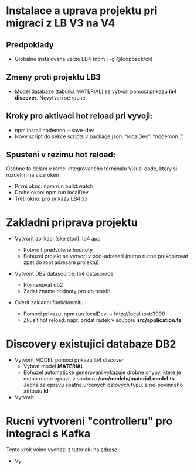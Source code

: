 # Instalace a uprava projektu pri migraci z LB V3 na V4

## Predpoklady
* Globalne instalovana verze LB4 (npm i -g @loopback/cli)

## Zmeny proti projektu LB3
* Model databaze (tabulka MATERIAL) se vytvori pomoci prikazu **lb4 discover**. Nevytvari se rucne.


## Kroky pro aktivaci hot reload pri vyvoji:
* npm install nodemon --save-dev
* Novy script do sekce scripts v package.json: “localDev”: “nodemon .”,

## Spusteni v rezimu hot reload:
Osobne to delam v ramci integrovaneho terminalu Visual code, ktery si rozdelim na vice oken
* Prvni okno: npm run build:watch
* Druhe okno: npm run localDev
* Treti okno: pro prikazy LB4 xx

# Zakladni priprava projektu
* Vytvorit aplikaci (skeleton): lb4 app
	* Potvrdit predvolene hodnoty
	* Bohuzel projekt se vytvori v pod-adresari (nutno rucne prekopirovat zpet do root adresare projektu)

* Vytvorit DB2 datasource: lb4 datasource
	* Pojmenovat db2
	* Zadat zname hodnoty pro db testdb

* Overit zakladni funkcionalitu
	*	Pomoci prikazu: npm run localDev -> http://localhost:3000
	* Zkusit hot reload: napr. pridat radek v souboru **src/application.ts**


# Discovery existujici databaze DB2
* Vytvorit MODEL pomoci prikazu lb4 discover
	* Vybrat model **MATERIAL**
	* Bohuzel automaticke generovani vykazuje drobne chyby, ktere je nutno rucne opravit v souboru **/src/models/material.model.ts**. Jedna se opravu spatne urcenych datovych typu, a ne-povinneho atributu **id**
* Vytvorit

# Rucni vytvoreni "controlleru" pro integraci s Kafka
Tento krok volne vychazi z tutorialu na [adrese](https://loopback.io/doc/en/lb4/todo-list-tutorial-controller.html)

* Vy

